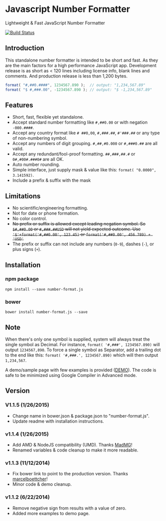 # Javascript Number Formatter

Lightweight & Fast JavaScript Number Formatter

[![Build Status](https://travis-ci.org/Mottie/javascript-number-formatter.png?branch=master)](https://travis-ci.org/Mottie/javascript-number-formatter)

## Introduction

This standalone number formatter is intended to be short and fast. As they are the main factors for a high performance JavaScript app. Development release is as short as < 120 lines including license info, blank lines and comments. And production release is less than 1,200 bytes.

```js
format( "#,##0.####", 1234567.890 );  // output: "1,234,567.89"
format( "$ #,###.00", -1234567.890 ); // output: "$ -1,234,567.89"
```

## Features

* Short, fast, flexible yet standalone.
* Accept standard number formatting like `#,##0.00` or with negation `-000.####`.
* Accept any country format like `# ##0,00`, `#,###.##`, `#'###.##` or any type of non-numbering symbol.
* Accept any numbers of digit grouping. `#,##,#0.000` or `#,###0.##` are all valid.
* Accept any redundant/fool-proof formatting. `##,###,##.#` or `0#,#00#.###0#` are all OK.
* Auto number rounding.
* Simple interface, just supply mask & value like this: `format( "0.0000", 3.141592)`.
* Include a prefix &amp; suffix with the mask

## Limitations

* No scientific/engineering formatting.
* Not for date or phone formation.
* No color control.
* <del>No prefix or suffix is allowed except leading negation symbol. So `$#,##0.00` or `#,###.##USD` will not yield expected outcome. Use `'$'+format('#,##0.00', 123.45)` or `format('#,##0.00', 456.789) + 'USD'`</del>
* The prefix or suffix can not include any numbers (`0-9`), dashes (`-`), or plus signs (`+`).

## Installation

### npm package

    npm install --save number-format.js

### bower

    bower install number-format.js --save

## Note

When there's only one symbol is supplied, system will always treat the single symbol as Decimal. For instance, `format( '#,###', 1234567.890)` will output `1234567,890`. To force a single symbol as Separator, add a trailing dot to the end like this: `format( '#,###.', 1234567.890)` which will then output `1,234,567`.

A demo/sample page with few examples is provided ([DEMO](http://mottie.github.io/javascript-number-formatter/)). The code is safe to be minimized using Google Compiler in Advanced mode.

## Version

### V1.1.5 (1/26/2015)

* Change name in bower.json & package.json to "number-format.js".
* Update readme with installation instructions.

### v1.1.4 (1/26/2015)

* Add AMD & NodeJS compatibility (UMD). Thanks [MadMG](https://github.com/MadMG)!
* Renamed variables & code cleanup to make it more readable.

### v1.1.3 (11/12/2014)

* Fix bower link to point to the production version. Thanks [marcelboettcher](https://github.com/marcelboettcher)!
* Minor code & demo cleanup.

### v1.1.2 (6/22/2014)

* Remove negative sign from results with a value of zero.
* Added more examples to demo page.
